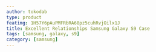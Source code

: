 ```yaml
---
author: tokodab
type: product
featimg: 1H57Y6pAuPMFRbRA68pz5cuhRvjOilx1J
title: Excellent Relationships Samsung Galaxy S9 Case
tags: [samsung, galaxy, s9]
category: [samsung]
---
```

